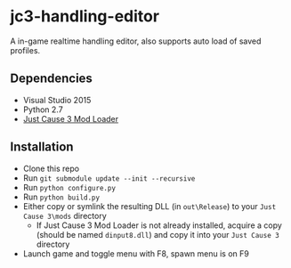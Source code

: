 # jc3-handling-editor
A in-game realtime handling editor, also supports auto load of saved profiles.

## Dependencies
* Visual Studio 2015
* Python 2.7
* [Just Cause 3 Mod Loader](https://github.com/xforce/jc3-mod-loader)

## Installation
* Clone this repo
* Run `git submodule update --init --recursive`
* Run `python configure.py`
* Run `python build.py`
* Either copy or symlink the resulting DLL (in `out\Release`) to your `Just Cause 3\mods` directory
	* If Just Cause 3 Mod Loader is not already installed, acquire a copy (should be named `dinput8.dll`) and copy it into your `Just Cause 3` directory
* Launch game and toggle menu with F8, spawn menu is on F9
